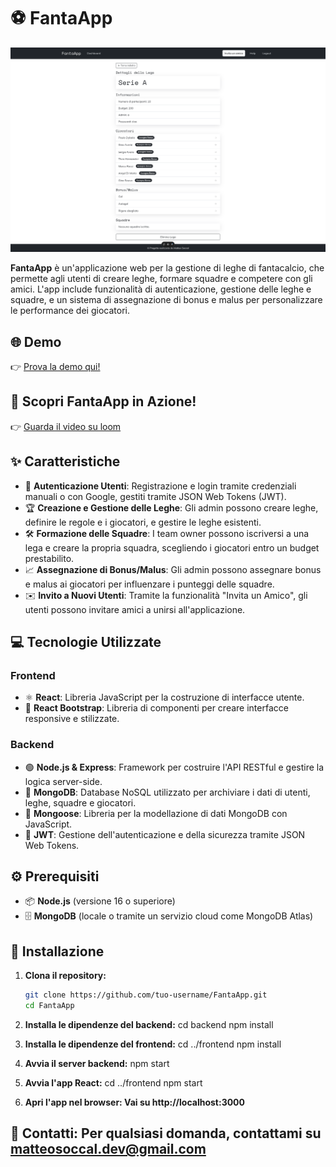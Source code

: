 # ⚽ FantaApp

![Screenshot](assets/screenshot.png)

**FantaApp** è un'applicazione web per la gestione di leghe di fantacalcio, che permette agli utenti di creare leghe, formare squadre e competere con gli amici. L'app include funzionalità di autenticazione, gestione delle leghe e squadre, e un sistema di assegnazione di bonus e malus per personalizzare le performance dei giocatori.

## 🌐 Demo

👉 [Prova la demo qui!](https://fanta-app-pied.vercel.app/)

## 🎥 Scopri FantaApp in Azione!

👉 [Guarda il video su loom](https://www.loom.com/share/0c3f01c5a68a47f9bfc94d12bd9c2ff9?sid=783106d3-f210-4e99-a1e6-389d9301dbfe)

## ✨ Caratteristiche

- 🔐 **Autenticazione Utenti**: Registrazione e login tramite credenziali manuali o con Google, gestiti tramite JSON Web Tokens (JWT).
- 🏆 **Creazione e Gestione delle Leghe**: Gli admin possono creare leghe, definire le regole e i giocatori, e gestire le leghe esistenti.
- 🛠️ **Formazione delle Squadre**: I team owner possono iscriversi a una lega e creare la propria squadra, scegliendo i giocatori entro un budget prestabilito.
- 📈 **Assegnazione di Bonus/Malus**: Gli admin possono assegnare bonus e malus ai giocatori per influenzare i punteggi delle squadre.
- ✉️ **Invito a Nuovi Utenti**: Tramite la funzionalità "Invita un Amico", gli utenti possono invitare amici a unirsi all'applicazione.

## 💻 Tecnologie Utilizzate

### Frontend
- ⚛️ **React**: Libreria JavaScript per la costruzione di interfacce utente.
- 🎨 **React Bootstrap**: Libreria di componenti per creare interfacce responsive e stilizzate.

### Backend
- 🟢 **Node.js & Express**: Framework per costruire l'API RESTful e gestire la logica server-side.
- 🍃 **MongoDB**: Database NoSQL utilizzato per archiviare i dati di utenti, leghe, squadre e giocatori.
- 📄 **Mongoose**: Libreria per la modellazione di dati MongoDB con JavaScript.
- 🔑 **JWT**: Gestione dell'autenticazione e della sicurezza tramite JSON Web Tokens.

## ⚙️ Prerequisiti

- 📦 **Node.js** (versione 16 o superiore)
- 🗄️ **MongoDB** (locale o tramite un servizio cloud come MongoDB Atlas)

## 🚀 Installazione

1. **Clona il repository:**
   ```bash
   git clone https://github.com/tuo-username/FantaApp.git
   cd FantaApp

2. **Installa le dipendenze del backend:**
  cd backend
  npm install

3. **Installa le dipendenze del frontend:**
  cd ../frontend
  npm install

4. **Avvia il server backend:**
  npm start

5. **Avvia l'app React:**
  cd ../frontend
  npm start

6. **Apri l'app nel browser: Vai su http://localhost:3000**

## 📧 Contatti: Per qualsiasi domanda, contattami su matteosoccal.dev@gmail.com
